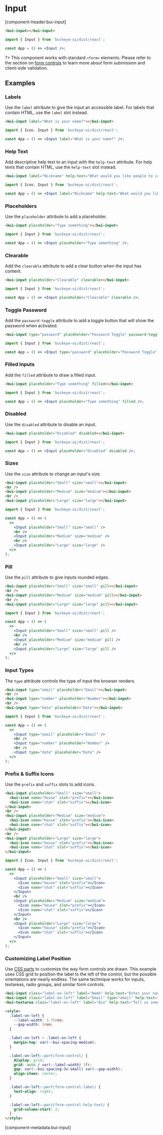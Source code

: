 # Input

[component-header:bui-input]

```html preview
<bui-input></bui-input>
```

```jsx react
import { Input } from 'buckeye-ui/dist/react';

const App = () => <Input />;
```

?> This component works with standard `<form>` elements. Please refer to the section on [form controls](/getting-started/form-controls) to learn more about form submission and client-side validation.

## Examples

### Labels

Use the `label` attribute to give the input an accessible label. For labels that contain HTML, use the `label` slot instead.

```html preview
<bui-input label="What is your name?"></bui-input>
```

```jsx react
import { Icon, Input } from 'buckeye-ui/dist/react';

const App = () => <Input label="What is your name?" />;
```

### Help Text

Add descriptive help text to an input with the `help-text` attribute. For help texts that contain HTML, use the `help-text` slot instead.

```html preview
<bui-input label="Nickname" help-text="What would you like people to call you?"></bui-input>
```

```jsx react
import { Icon, Input } from 'buckeye-ui/dist/react';

const App = () => <Input label="Nickname" help-text="What would you like people to call you?" />;
```

### Placeholders

Use the `placeholder` attribute to add a placeholder.

```html preview
<bui-input placeholder="Type something"></bui-input>
```

```jsx react
import { Input } from 'buckeye-ui/dist/react';

const App = () => <Input placeholder="Type something" />;
```

### Clearable

Add the `clearable` attribute to add a clear button when the input has content.

```html preview
<bui-input placeholder="Clearable" clearable></bui-input>
```

```jsx react
import { Input } from 'buckeye-ui/dist/react';

const App = () => <Input placeholder="Clearable" clearable />;
```

### Toggle Password

Add the `password-toggle` attribute to add a toggle button that will show the password when activated.

```html preview
<bui-input type="password" placeholder="Password Toggle" password-toggle></bui-input>
```

```jsx react
import { Input } from 'buckeye-ui/dist/react';

const App = () => <Input type="password" placeholder="Password Toggle" size="medium" password-toggle />;
```

### Filled Inputs

Add the `filled` attribute to draw a filled input.

```html preview
<bui-input placeholder="Type something" filled></bui-input>
```

```jsx react
import { Input } from 'buckeye-ui/dist/react';

const App = () => <Input placeholder="Type something" filled />;
```

### Disabled

Use the `disabled` attribute to disable an input.

```html preview
<bui-input placeholder="Disabled" disabled></bui-input>
```

```jsx react
import { Input } from 'buckeye-ui/dist/react';

const App = () => <Input placeholder="Disabled" disabled />;
```

### Sizes

Use the `size` attribute to change an input's size.

```html preview
<bui-input placeholder="Small" size="small"></bui-input>
<br />
<bui-input placeholder="Medium" size="medium"></bui-input>
<br />
<bui-input placeholder="Large" size="large"></bui-input>
```

```jsx react
import { Input } from 'buckeye-ui/dist/react';

const App = () => (
  <>
    <Input placeholder="Small" size="small" />
    <br />
    <Input placeholder="Medium" size="medium" />
    <br />
    <Input placeholder="Large" size="large" />
  </>
);
```

### Pill

Use the `pill` attribute to give inputs rounded edges.

```html preview
<bui-input placeholder="Small" size="small" pill></bui-input>
<br />
<bui-input placeholder="Medium" size="medium" pill></bui-input>
<br />
<bui-input placeholder="Large" size="large" pill></bui-input>
```

```jsx react
import { Input } from 'buckeye-ui/dist/react';

const App = () => (
  <>
    <Input placeholder="Small" size="small" pill />
    <br />
    <Input placeholder="Medium" size="medium" pill />
    <br />
    <Input placeholder="Large" size="large" pill />
  </>
);
```

### Input Types

The `type` attribute controls the type of input the browser renders.

```html preview
<bui-input type="email" placeholder="Email"></bui-input>
<br />
<bui-input type="number" placeholder="Number"></bui-input>
<br />
<bui-input type="date" placeholder="Date"></bui-input>
```

```jsx react
import { Input } from 'buckeye-ui/dist/react';

const App = () => (
  <>
    <Input type="email" placeholder="Email" />
    <br />
    <Input type="number" placeholder="Number" />
    <br />
    <Input type="date" placeholder="Date" />
  </>
);
```

### Prefix & Suffix Icons

Use the `prefix` and `suffix` slots to add icons.

```html preview
<bui-input placeholder="Small" size="small">
  <bui-icon name="house" slot="prefix"></bui-icon>
  <bui-icon name="chat" slot="suffix"></bui-icon>
</bui-input>
<br />
<bui-input placeholder="Medium" size="medium">
  <bui-icon name="house" slot="prefix"></bui-icon>
  <bui-icon name="chat" slot="suffix"></bui-icon>
</bui-input>
<br />
<bui-input placeholder="Large" size="large">
  <bui-icon name="house" slot="prefix"></bui-icon>
  <bui-icon name="chat" slot="suffix"></bui-icon>
</bui-input>
```

```jsx react
import { Icon, Input } from 'buckeye-ui/dist/react';

const App = () => (
  <>
    <Input placeholder="Small" size="small">
      <Icon name="house" slot="prefix"></Icon>
      <Icon name="chat" slot="suffix"></Icon>
    </Input>
    <br />
    <Input placeholder="Medium" size="medium">
      <Icon name="house" slot="prefix"></Icon>
      <Icon name="chat" slot="suffix"></Icon>
    </Input>
    <br />
    <Input placeholder="Large" size="large">
      <Icon name="house" slot="prefix"></Icon>
      <Icon name="chat" slot="suffix"></Icon>
    </Input>
  </>
);
```

### Customizing Label Position

Use [CSS parts](#css-parts) to customize the way form controls are drawn. This example uses CSS grid to position the label to the left of the control, but the possible orientations are nearly endless. The same technique works for inputs, textareas, radio groups, and similar form controls.

```html preview
<bui-input class="label-on-left" label="Name" help-text="Enter your name""></bui-input>
<bui-input class="label-on-left" label="Email" type="email" help-text="Enter your email"></bui-input>
<bui-textarea class="label-on-left" label="Bio" help-text="Tell us something about yourself"></bui-textarea>

<style>
  .label-on-left {
    --label-width: 3.75rem;
    --gap-width: 1rem;
  }

  .label-on-left + .label-on-left {
    margin-top: var(--bui-spacing-medium);
  }

  .label-on-left::part(form-control) {
    display: grid;
    grid: auto / var(--label-width) 1fr;
    gap: var(--bui-spacing-3x-small) var(--gap-width);
    align-items: center;
  }

  .label-on-left::part(form-control-label) {
    text-align: right;
  }

  .label-on-left::part(form-control-help-text) {
    grid-column-start: 2;
  }
</style>
```

[component-metadata:bui-input]
